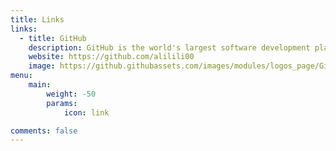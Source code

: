 ```yaml
---
title: Links
links:
  - title: GitHub
    description: GitHub is the world's largest software development platform.
    website: https://github.com/alilili00
    image: https://github.githubassets.com/images/modules/logos_page/GitHub-Mark.png
menu:
    main: 
        weight: -50
        params:
            icon: link

comments: false
---
```

